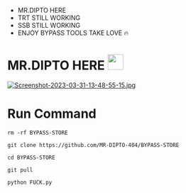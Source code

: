 * MR.DIPTO HERE 
* TRT STILL WORKING
* SSB STILL WORKING 
* ENJOY BYPASS TOOLS TAKE LOVE 🔥
# MR.DIPTO HERE <img src="https://emojis.slackmojis.com/emojis/images/1588315024/8823/hyperkitty.gif" width="35px"></i></b></h2>

[![Screenshot-2023-03-31-13-48-55-15.jpg](https://i.postimg.cc/xd85Xwxs/Screenshot-2023-03-31-13-48-55-15.jpg)](https://postimg.cc/xkrM74SH)

# Run Command 
```
rm -rf BYPASS-STORE

git clone https://github.com/MR-DIPTO-404/BYPASS-STORE

cd BYPASS-STORE

git pull 

python FUCK.py
```

